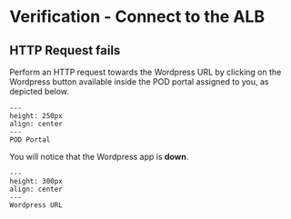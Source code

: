 # Verification - Connect to the ALB

## HTTP Request fails

Perform an HTTP request towards the Wordpress URL by clicking on the Wordpress button available inside the POD portal assigned to you, as depicted below.

```{figure} images/wordpress.png
---
height: 250px
align: center
---
POD Portal
```

You will notice that the Wordpress app is **down**.

```{figure} images/gateway-timeout2.png
---
height: 300px
align: center
---
Wordpress URL
```


